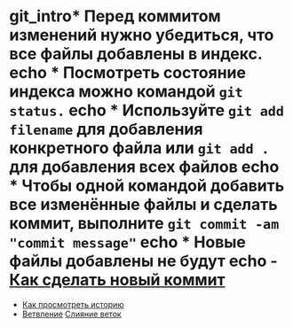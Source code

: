 # git_intro* Перед коммитом изменений нужно убедиться, что все файлы добавлены в индекс. echo * Посмотреть состояние индекса можно командой `git status.` echo * Используйте `git add filename` для добавления конкретного файла или `git add .` для добавления всех файлов echo * Чтобы одной командой добавить все изменённые файлы и сделать коммит, выполните `git commit -am "commit message"` echo * Новые файлы добавлены не будут echo - [Как сделать новый коммит](./commmit_help.md)
- [Как просмотреть историю](./log_help.md)
- [Ветвление](./branch_help.md)
[Слияние веток](./merge_help.md)

